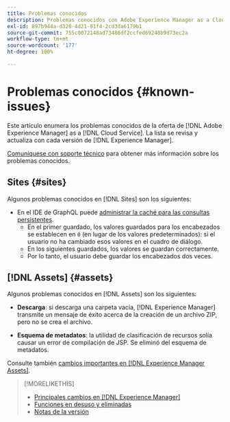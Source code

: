 ```yaml
---
title: Problemas conocidos
description: Problemas conocidos con Adobe Experience Manager as a Cloud Service
exl-id: 897b944a-d320-4d21-91f4-2cd3da6179b1
source-git-commit: 755c0072148ad73486df2ccfed69248b9d73ec2a
workflow-type: tm+mt
source-wordcount: '177'
ht-degree: 100%

---
```


# Problemas conocidos {#known-issues}

Este artículo enumera los problemas conocidos de la oferta de [!DNL Adobe Experience Manager] as a [!DNL Cloud Service]. La lista se revisa y actualiza con cada versión de [!DNL Experience Manager].

[Comuníquese con soporte técnico](https://experienceleague.adobe.com/?lang=es&amp;support-solution=Experience+Manager#support) para obtener más información sobre los problemas conocidos.

<!-- 
## Platform {#platform}
-->

## Sites {#sites}

Algunos problemas conocidos en [!DNL Sites] son los siguientes:

* En el IDE de GraphQL puede [administrar la caché para las consultas persistentes](/help/headless/graphql-api/graphiql-ide.md##managing-cache).
   * En el primer guardado, los valores guardados para los encabezados se establecen en `0` (en lugar de los valores predeterminados): si el usuario no ha cambiado esos valores en el cuadro de diálogo.
   * En los siguientes guardados, los valores se guardan correctamente.
   * Por lo tanto, el usuario debe guardar los encabezados dos veces.

## [!DNL Assets] {#assets}

<!-- Jira label: assets-cloud-known-issues -->

Algunos problemas conocidos en [!DNL Assets] son los siguientes:

* **Descarga**: si descarga una carpeta vacía, [!DNL Experience Manager] transmite un mensaje de éxito acerca de la creación de un archivo ZIP, pero no se crea el archivo.

* **Esquema de metadatos**: la utilidad de clasificación de recursos solía causar un error de compilación de JSP. Se eliminó del esquema de metadatos. <!-- CQ-4282865, CQ-4284633 -->

Consulte también [cambios importantes en [!DNL Experience Manager Assets]](/help/assets/assets-cloud-changes.md).

<!-- This content was added at GA. Not sure if we should continue to have this commitment about upcoming features/enh. in the docs. Commenting it for now.

### Upcoming Assets capabilities {#upcoming-assets-capabilities}

A few capabilities of Adobe Experience Manager Assets that depend on foundation capabilities, which are not yet available in the Experience Manager as a Cloud Service deployment architecture, are expected to be enabled at a later stage:

* Capabilities not enabled at this stage due to dependency on Commerce Integration Framework APIs:
  * Photoshoot workflow models.
  * Product information tab in the asset properties user interface is not populated.

* Capabilities not enabled at this stage due to dependency on InDesign Server integration:
  * Asset Templates and Asset Catalogs.
  * Multi-page preview of Adobe InDesign files.
-->

>[!MORELIKETHIS]
>
>* [Principales cambios en  [!DNL Experience Manager]](aem-cloud-changes.md)
>* [Funciones en desuso y eliminadas](deprecated-removed-features.md)
>* [Notas de la versión](home.md)

